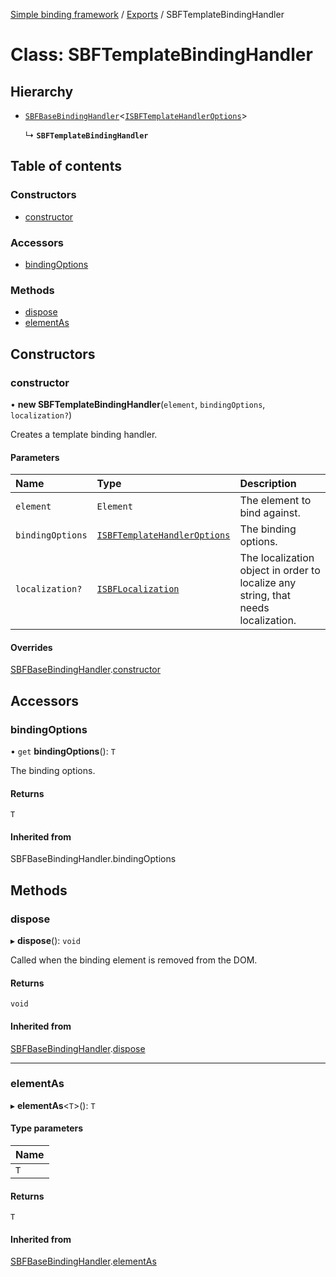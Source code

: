 [Simple binding framework](../README.md) / [Exports](../modules.md) / SBFTemplateBindingHandler

# Class: SBFTemplateBindingHandler

## Hierarchy

- [`SBFBaseBindingHandler`](SBFBaseBindingHandler.md)<[`ISBFTemplateHandlerOptions`](../interfaces/ISBFTemplateHandlerOptions.md)\>

  ↳ **`SBFTemplateBindingHandler`**

## Table of contents

### Constructors

- [constructor](SBFTemplateBindingHandler.md#constructor)

### Accessors

- [bindingOptions](SBFTemplateBindingHandler.md#bindingoptions)

### Methods

- [dispose](SBFTemplateBindingHandler.md#dispose)
- [elementAs](SBFTemplateBindingHandler.md#elementas)

## Constructors

### constructor

• **new SBFTemplateBindingHandler**(`element`, `bindingOptions`, `localization?`)

Creates a template binding handler.

#### Parameters

| Name | Type | Description |
| :------ | :------ | :------ |
| `element` | `Element` | The element to bind against. |
| `bindingOptions` | [`ISBFTemplateHandlerOptions`](../interfaces/ISBFTemplateHandlerOptions.md) | The binding options. |
| `localization?` | [`ISBFLocalization`](../interfaces/ISBFLocalization.md) | The localization object in order to localize any string, that needs localization. |

#### Overrides

[SBFBaseBindingHandler](SBFBaseBindingHandler.md).[constructor](SBFBaseBindingHandler.md#constructor)

## Accessors

### bindingOptions

• `get` **bindingOptions**(): `T`

The binding options.

#### Returns

`T`

#### Inherited from

SBFBaseBindingHandler.bindingOptions

## Methods

### dispose

▸ **dispose**(): `void`

Called when the binding element is removed from the DOM.

#### Returns

`void`

#### Inherited from

[SBFBaseBindingHandler](SBFBaseBindingHandler.md).[dispose](SBFBaseBindingHandler.md#dispose)

___

### elementAs

▸ **elementAs**<`T`\>(): `T`

#### Type parameters

| Name |
| :------ |
| `T` |

#### Returns

`T`

#### Inherited from

[SBFBaseBindingHandler](SBFBaseBindingHandler.md).[elementAs](SBFBaseBindingHandler.md#elementas)
